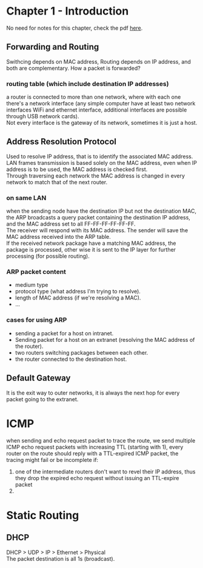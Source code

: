 # Chapter 1 - Introduction

No need for notes for this chapter, check the pdf [here](lecture_slides_pdf/chapter_1.pdf).

## Forwarding and Routing

Swithcing depends on MAC address, Routing depends on IP address, and both are complementary.
How a packet is forwarded?

### routing table (which include destination IP addresses)
a router is connected to more than one network, where with each one there's a network interface (any simple computer have at least two network interfaces  WiFi and ethernet interface, additional interfaces are possible through USB network cards).  
Not every interface is the gateway of its network, sometimes it is just a host.

## Address Resolution Protocol
Used to resolve IP address, that is to identify the associated MAC address.  
LAN frames transmission is based solely on the MAC address, even when IP address is to be used, the MAC address is checked first.  
Through traversing each network the MAC address is changed in every network to match that of the next router.

### on same LAN
when the sending node have the destination IP but not the destination MAC, the ARP broadcasts a query packet containing the destination IP address, and the MAC address set to all FF-FF-FF-FF-FF-FF.  
The receiver will respond with its MAC address.
The sender will save the MAC address received into the ARP table.  
If the received network package have a matching MAC address, the package is processed, other wise it is sent to the IP layer for further processing (for possible routing).

### ARP packet content
- medium type
- protocol type (what address I'm trying to resolve).
- length of MAC address (if we're resolving a MAC).
- ...

### cases for using ARP
- sending a packet for a host on intranet.
- Sending packet for a host on an extranet (resolving the MAC address of the router).
- two routers switching packages between each other.
- the router connected to the destination host.

## Default Gateway
It is the exit way to outer networks, it is always the next hop for every packet going to the extranet.

# ICMP
when sending and echo request packet to trace the route, we send multiple ICMP echo request packets with increasing TTL (starting with 1), every router on the route should reply with a TTL-expired ICMP packet, the tracing might fail or be incomplete if:
1. one of the intermediate routers don't want to revel their IP address, thus they drop the expired echo request without issuing an TTL-expire packet
2. 

# Static Routing

## DHCP
DHCP > UDP > IP > Ethernet > Physical  
The packet destination is all 1s (broadcast).